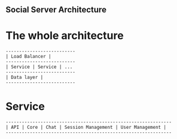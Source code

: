 Social Server Architecture
------------

# The whole architecture
```
--------------------------
| Load Balancer |
--------------------------
| Service | Service | ...
--------------------------
| Data layer |
--------------------------
```

# Service
``` 
--------------------------------------------------------------
| API | Core | Chat | Session Management | User Management |
--------------------------------------------------------------
```